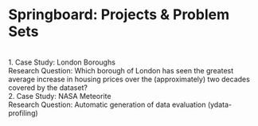 # Springboard: Projects & Problem Sets
<br>
1. Case Study: London Boroughs <br>
Research Question: Which borough of London has seen the greatest average increase in housing prices over the (approximately) two decades covered by the dataset?
<br>
2. Case Study: NASA Meteorite<br>
Research Question: Automatic generation of data evaluation (ydata-profiling)
